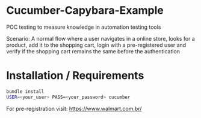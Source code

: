 # Cucumber-Capybara-Example
POC testing to measure knowledge in automation testing tools

Scenario:
A normal flow where a user navigates in a online store, looks for a product, add it to the shopping cart, login with a pre-registered user and verify if the shopping cart remains the same before the authentication

# Installation / Requirements

```bash
bundle install
USER=<your_user> PASS=<your_password> cucumber
```

For pre-registration visit: https://www.walmart.com.br/
